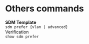 # Others commands
**SDM Template**  
<code>sdm prefer {vlan | advanced}</code>  
Verification  
<code>show sdm prefer</code>  
